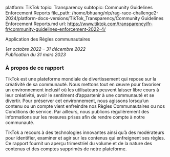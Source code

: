 platform: TikTok
topic: Transparency
subtopic: Community Guidelines Enforcement Reports
file_path: /home/bhuang/nlp/rag-race-challenge2-2024/platform-docs-versions/TikTok_Transparency/Community Guidelines Enforcement Reports.md
url: https://www.tiktok.com/transparency/fr-fr/community-guidelines-enforcement-2022-4/

Application des Règles communautaires

_1er octobre 2022 – 31 décembre 2022_  
_Publication du 31 mars 2023_

### À propos de ce rapport

TikTok est une plateforme mondiale de divertissement qui repose sur la créativité de sa communauté. Nous mettons tout en œuvre pour favoriser un environnement inclusif où les utilisateurs peuvent laisser libre cours à leur créativité, avoir le sentiment d’appartenir à une communauté et se divertir. Pour préserver cet environnement, nous agissons lorsqu’un contenu ou un compte vient enfreindre nos Règles Communautaires ou nos Conditions de service. Par ailleurs, nous publions régulièrement des informations sur les mesures prises afin de rendre compte à notre communauté.

TikTok a recours à des technologies innovantes ainsi qu’à des modérateurs pour identifier, examiner et agir sur les contenus qui enfreignent ses règles. Ce rapport fournit un aperçu trimestriel du volume et de la nature des contenus et des comptes supprimés de notre plateforme.